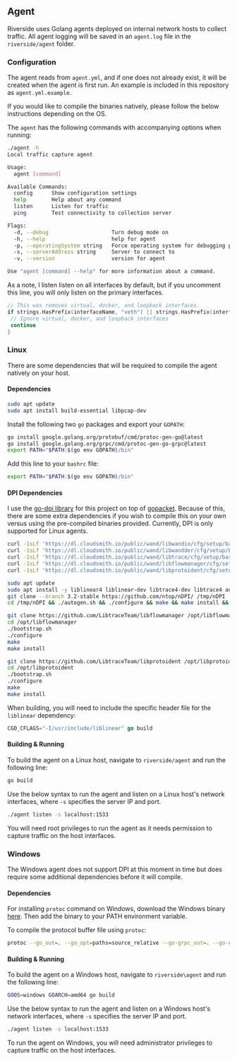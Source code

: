 ## Agent

Riverside uses Golang agents deployed on internal network hosts to collect traffic. All agent logging will be saved in an `agent.log` file in the `riverside/agent` folder.

### Configuration

The agent reads from `agent.yml`, and if one does not already exist, it will be created when the agent is first run. An example is included in this repository as `agent.yml.example`.

If you would like to compile the binaries natively, please follow the below instructions depending on the OS.

The `agent` has the following commands with accompanying options when running:

```sh
./agent -h
Local traffic capture agent

Usage:
  agent [command]

Available Commands:
  config      Show configuration settings
  help        Help about any command
  listen      Listen for traffic
  ping        Test connectivity to collection server

Flags:
  -d, --debug                    Turn debug mode on
  -h, --help                     help for agent
  -p, --operatingSystem string   Force operating system for debugging purposes
  -s, --serverAddress string     Server to connect to
  -v, --version                  version for agent

Use "agent [command] --help" for more information about a command.
```

As a note, I listen listen on all interfaces by default, but if you uncomment this line, you will only listen on the primary interfaces.

```go
// This was removes virtual, docker, and loopback interfaces.
if strings.HasPrefix(interfaceName, "veth") || strings.HasPrefix(interfaceName, "docker") || strings.HasPrefix(interfaceName, "lo") || strings.HasPrefix(interfaceName, "vmnet") || strings.HasPrefix(interfaceName, "br-") {
 // Ignore virtual, docker, and loopback interfaces
 continue
}
```

### Linux

There are some dependencies that will be required to compile the agent natively on your host.

#### Dependencies

```sh
sudo apt update
sudo apt install build-essential libpcap-dev
```

Install the following two `go` packages and export your `GOPATH`:

```sh
go install google.golang.org/protobuf/cmd/protoc-gen-go@latest
go install google.golang.org/grpc/cmd/protoc-gen-go-grpc@latest
export PATH="$PATH:$(go env GOPATH)/bin"
```

Add this line to your `bashrc` file:

```sh
export PATH="$PATH:$(go env GOPATH)/bin"
```

#### DPI Dependencies

I use the [go-dpi library](https://github.com/mushorg/go-dpi/wiki/Installation-guide) for this project on top of [gopacket](https://github.com/google/gopacket). Because of this, there are some extra dependencies if you wish to compile this on your own versus using the pre-compiled binaries provided. Currently, DPI is only supported for Linux agents.

```sh
curl -1sLf 'https://dl.cloudsmith.io/public/wand/libwandio/cfg/setup/bash.deb.sh' | bash
curl -1sLf 'https://dl.cloudsmith.io/public/wand/libwandder/cfg/setup/bash.deb.sh' | bash
curl -1sLf 'https://dl.cloudsmith.io/public/wand/libtrace/cfg/setup/bash.deb.sh' | bash
curl -1sLf 'https://dl.cloudsmith.io/public/wand/libflowmanager/cfg/setup/bash.deb.sh' | bash
curl -1sLf 'https://dl.cloudsmith.io/public/wand/libprotoident/cfg/setup/bash.deb.sh' | bash

sudo apt update
sudo apt install -y liblinear4 liblinear-dev libtrace4-dev libtrace4 autoconf libtool git make build-essential
git clone --branch 3.2-stable https://github.com/ntop/nDPI/ /tmp/nDPI
cd /tmp/nDPI && ./autogen.sh && ./configure && make && make install && cd -

git clone https://github.com/LibtraceTeam/libflowmanager /opt/libflowmanager
cd /opt/libflowmanager
./bootstrap.sh
./configure
make
make install

git clone https://github.com/LibtraceTeam/libprotoident /opt/libprotoident
cd /opt/libprotoident
./bootstrap.sh
./configure
make
make install
```

When building, you will need to include the specific header file for the `liblinear` dependency:

```go
CGO_CFLAGS="-I/usr/include/liblinear" go build
```

#### Building & Running

To build the agent on a Linux host, navigate to `riverside/agent` and run the following line:

```sh
go build
```

Use the below syntax to run the agent and listen on a Linux host's network interfaces, where `-s` specifies the server IP and port.

```sh
./agent listen -s localhost:1533
```

You will need root privileges to run the agent as it needs permission to capture traffic on the host interfaces.

### Windows

The Windows agent does not support DPI at this moment in time but does require some additional dependencies before it will compile.

#### Dependencies

For installing `protoc` command on Windows, download the Windows binary [here](https://github.com/protocolbuffers/protobuf/releases/tag/v3.20.1). Then add the binary to your PATH environment variable.

To compile the protocol buffer file using `protoc`: 

```sh
protoc --go_out=. --go_opt=paths=source_relative --go-grpc_out=. --go-grpc_opt=paths=source_relative viz.proto
```

#### Building & Running

To build the agent on a Windows host, navigate to `riverside\agent` and run the following line:

```sh
GOOS=windows GOARCH=amd64 go build
```

Use the below syntax to run the agent and listen on a Windows host's network interfaces, where `-s` specifies the server IP and port.

```sh
./agent listen -s localhost:1533
```

To run the agent on Windows, you will need administrator privileges to capture traffic on the host interfaces.